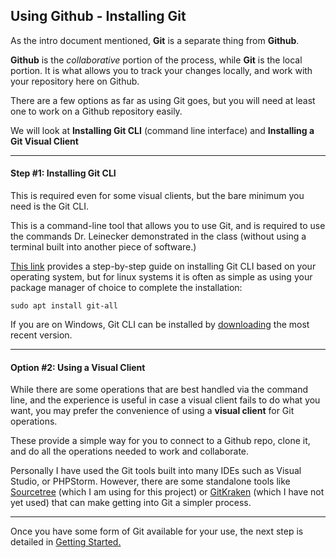 ## Using Github - Installing Git
As the intro document mentioned, **Git** is a separate thing from **Github**.

**Github** is the *collaborative* portion of the process, while **Git** is the local portion. It is what allows you to track
 your changes locally, and work with your repository here on Github.

There are a few options as far as using Git goes, but you will need at least one to work on a Github repository easily.

We will look at **Installing Git CLI** (command line interface) and **Installing a Git Visual Client**

---
#### Step #1: Installing Git CLI

This is required even for some visual clients, but the bare minimum you need is the Git CLI.

This is a command-line tool that allows you to use Git, and is required to use the commands Dr. Leinecker demonstrated
in the class (without using a terminal built into another piece of software.)

[This link](https://git-scm.com/book/en/v2/Getting-Started-Installing-Git) provides a step-by-step guide on installing 
Git CLI based on your operating system, but for linux systems it is often as simple as using your package manager of choice
to complete the installation:

    sudo apt install git-all
    
If you are on Windows, Git CLI can be installed by [downloading](https://git-scm.com/download/win) the most recent version.

---
#### Option #2: Using a Visual Client
While there are some operations that are best handled via the command line, and the experience is useful in case a visual 
client fails to do what you want, you may prefer the convenience of using a **visual client** for Git operations.

These provide a simple way for you to connect to a Github repo, clone it, and do all the operations needed to work and collaborate.

Personally I have used the Git tools built into many IDEs such as Visual Studio, or PHPStorm. However, there are some standalone
 tools like [Sourcetree](https://www.sourcetreeapp.com/) (which I am using for this project) or 
 [GitKraken](https://www.gitkraken.com/) (which I have not yet used) that can make getting into Git a simpler process.
 
--- 

Once you have some form of Git available for your use, the next step is detailed in [Getting Started.](./GettingStarted.md)


